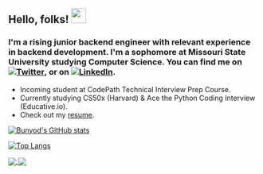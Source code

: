 ## Hello, folks! <img src="https://raw.githubusercontent.com/MartinHeinz/MartinHeinz/master/wave.gif" width="30px">

### I'm a rising junior backend engineer with relevant experience in backend development. I'm a sophomore at Missouri State University studying Computer Science. You can find me on [![Twitter][1.2]][1], or on [![LinkedIn][2.2]][2].

[1.2]: http://i.imgur.com/wWzX9uB.png (twitter icon without padding)
[2.2]: https://raw.githubusercontent.com/MartinHeinz/MartinHeinz/master/linkedin-3-16.png (LinkedIn icon without padding)

<!-- Links to your social media accounts -->

[1]: https://twitter.com/babdusaid0v
[2]: https://www.linkedin.com/in/bunyodabdusaidov

* Incoming student at CodePath Technical Interview Prep Course.
* Currently studying CS50x (Harvard) & Ace the Python Coding Interview (Educative.io). 
* Check out my [resume](https://gist.github.com/bunyodabdusaidov/92e929ae4dd471820b6b2479d9ff26d7).

[![Bunyod's GitHub stats](https://github-readme-stats.vercel.app/api?username=bunyodabdusaidov&show_icons=true&theme=dark)](https://github.com/bunyodabdusaidov/bunyodabdusaidov)

[![Top Langs](https://github-readme-stats.vercel.app/api/top-langs/?username=bunyodabdusaidov&layout=compact&theme=dark)](https://github.com/bunyodabdusaidov/bunyodabdusaidov)

<a href="https://github.com/bunyodabdusaidov/twitter-clone">
  <img align="center" src="https://github-readme-stats.vercel.app/api/pin/?username=bunyodabdusaidov&repo=twitter-clone"/>
</a>
<a href="https://github.com/bunyodabdusaidov/microblog-practice-web-project">
  <img align="center" src="https://github-readme-stats.vercel.app/api/pin/?username=bunyodabdusaidov&repo=microblog-practice-web-project"/>
</a>







